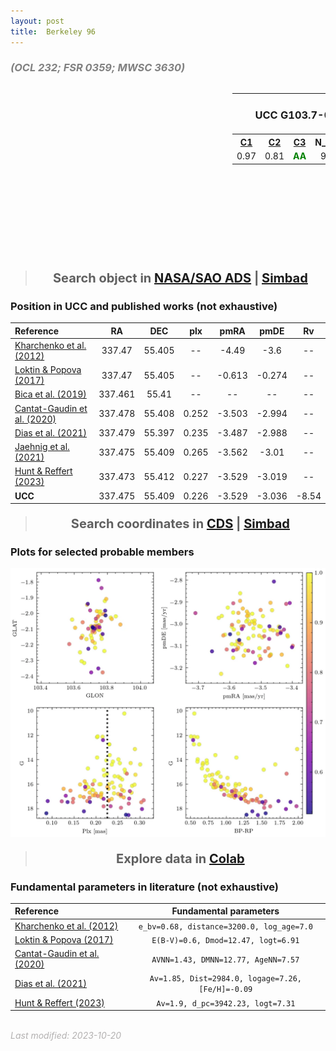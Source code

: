 ```yaml
---
layout: post
title:  Berkeley 96
---
```

<h3><span style="color: #808080;"><i>(OCL 232; FSR 0359; MWSC 3630)</i></span></h3>
<div style="display: flex; justify-content: space-between;">
 <div style="text-align: center;">
 <!-- Left block -->
 <div id="aladin-lite-div" style="width:355px;height:250px;"></div>
 <script type="text/javascript" src="https://aladin.cds.unistra.fr/AladinLite/api/v3/latest/aladin.js" charset="utf-8"></script>
 <script type="text/javascript">
   let aladin;
   A.init.then(() => {
      aladin = A.aladin('#aladin-lite-div', {survey: "P/DSS2/color", fov:0.06, target: "337.475 55.409"});
   });
 </script>
</div>
<!-- Left block -->

<table style="text-align: center; width:355px;height:250px;">
  <!-- Row 1 (title) -->
  <tr>
    <td colspan="5"><h3>UCC G103.7-02.0</h3></td>
  </tr>
  <!-- Row 2 -->
  <tr>
    <th><a href="https://ucc.ar/faq#what-are-the-c1-c2-and-c3-parameters" title="Photometric class">C1</a></th>
    <th><a href="https://ucc.ar/faq#what-are-the-c1-c2-and-c3-parameters" title="Density class">C2</a></th>
    <th><a href="https://ucc.ar/faq#what-are-the-c1-c2-and-c3-parameters" title="Combined class">C3</a></th>
    <th><div title="Stars with membership probability >50%">N_50</div></th>
    <th><div title="Radius that contains half the members [arcmin]">r_50</div></th>
  </tr>
  <!-- Row 3 -->
  <tr>
    <td>0.97</td>
    <td>0.81</td>
    <td><span style="color: green; font-weight: bold;">A</span><span style="color: green; font-weight: bold;">A</span></td>
    <td>95</td>
    <td>1.8</td>
  </tr>
</table>
</div>

> <p style="text-align:center; font-weight: bold; font-size:20px">Search object in <a href="https://ui.adsabs.harvard.edu/search/q=%20collection%3Aastronomy%20body%3A%22Berkeley%2096%22&sort=date%20desc%2C%20bibcode%20desc&p_=0" target="_blank">NASA/SAO ADS</a> | <a href="http://simbad.cds.unistra.fr/simbad/sim-id-refs?Ident=berkeley96" target="_blank">Simbad</a></p>


### Position in UCC and published works (not exhaustive)

| Reference    | RA    | DEC   | plx  | pmRA  | pmDE   |  Rv  |
| :---         | :---: | :---: | :---: | :---: | :---: | :---: |
|[Kharchenko et al. (2012)](https://ui.adsabs.harvard.edu/abs/2012A%26A...543A.156K) | 337.47 | 55.405 | -- | -4.49 | -3.6 | -- |
|[Loktin & Popova (2017)](https://ui.adsabs.harvard.edu/abs/2017AstBu..72..257L/abstract) | 337.47 | 55.405 | -- | -0.613 | -0.274 | -- |
|[Bica et al. (2019)](https://ui.adsabs.harvard.edu/abs/2019AJ....157...12B/abstract) | 337.461 | 55.41 | -- | -- | -- | -- |
|[Cantat-Gaudin et al. (2020)](https://ui.adsabs.harvard.edu/abs/2020A%26A...640A...1C) | 337.478 | 55.408 | 0.252 | -3.503 | -2.994 | -- |
|[Dias et al. (2021)](https://ui.adsabs.harvard.edu/abs/2021MNRAS.504..356D) | 337.479 | 55.397 | 0.235 | -3.487 | -2.988 | -- |
|[Jaehnig et al. (2021)](https://ui.adsabs.harvard.edu/abs/2021ApJ...923..129J/abstract) | 337.475 | 55.409 | 0.265 | -3.562 | -3.01 | -- |
|[Hunt & Reffert (2023)](https://ui.adsabs.harvard.edu/abs/2023arXiv230313424H/abstract) | 337.473 | 55.412 | 0.227 | -3.529 | -3.019 | -- |
| **UCC** |337.475 | 55.409 | 0.226 | -3.529 | -3.036 | -8.54 |

> <p style="text-align:center; font-weight: bold; font-size:20px">Search coordinates in <a href="http://cdsportal.u-strasbg.fr/?target=337.475%2055.409" target="_blank">CDS</a> | <a href="https://simbad.cds.unistra.fr/mobile/object_list.html?coord=337.475%2055.409&output=json&radius=5&userEntry=berkeley96" target="_blank">Simbad</a></p>

### Plots for selected probable members

![CLUSTER](https://raw.githubusercontent.com/ucc23/Q2N/main/plots/berkeley96.webp)


> <p style="text-align:center; font-weight: bold; font-size:20px">Explore data in <a href="https://colab.research.google.com/github/UCC23/Q2N/blob/master/notebooks/berkeley96.ipynb" target="_blank">Colab</a></p>


### Fundamental parameters in literature (not exhaustive)

| Reference |  Fundamental parameters |
| :---         |     :---:      |
| [Kharchenko et al. (2012)](https://ui.adsabs.harvard.edu/abs/2012A%26A...543A.156K) | `e_bv=0.68, distance=3200.0, log_age=7.0` |
| [Loktin & Popova (2017)](https://ui.adsabs.harvard.edu/abs/2017AstBu..72..257L/abstract) | `E(B-V)=0.6, Dmod=12.47, logt=6.91` |
| [Cantat-Gaudin et al. (2020)](https://ui.adsabs.harvard.edu/abs/2020A%26A...640A...1C) | `AVNN=1.43, DMNN=12.77, AgeNN=7.57` |
| [Dias et al. (2021)](https://ui.adsabs.harvard.edu/abs/2021MNRAS.504..356D) | `Av=1.85, Dist=2984.0, logage=7.26, [Fe/H]=-0.09` |
| [Hunt & Reffert (2023)](https://ui.adsabs.harvard.edu/abs/2023arXiv230313424H/abstract) | `Av=1.9, d_pc=3942.23, logt=7.31` |

<br>
<font color="b3b1b1"><i>Last modified: 2023-10-20</i></font>
